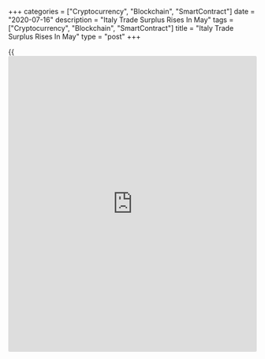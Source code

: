 +++
categories = ["Cryptocurrency", "Blockchain", "SmartContract"]
date = "2020-07-16"
description = "Italy Trade Surplus Rises In May"
tags = ["Cryptocurrency", "Blockchain", "SmartContract"]
title = "Italy Trade Surplus Rises In May"
type = "post"
+++

{{<iframe id="large-banner" src="https://www.bounty.group/#slide=2.0" width="100%" height="600" scrolling="no" style="border: 0px solid rgb(216, 221, 230); border-radius: 3px;">}}

Italy's trade surplus increased in May, as imports decreased faster than
exports, data from the statistical office Istat showed on Thursday.

The trade surplus increased to EUR 5.58 billion in May from EUR 5.38
billion in the same period last year. In April, the trade deficit was
EUR 1.13 billion.

Exports decreased 30.4 percent year-on-year in May, following a 41.5
percent fall in April.

On an annual basis, imports fell 35.2 percent in May, following a 33.7
percent decrease in the preceding month.

On a seasonally adjusted basis, exports rose 35.0 percent and imports
increased 5.6 percent monthly.

Separate data from the statistical office showed that the construction
output fell a [calendar](https://www.fintechee.com/web-trader/) adjusted 16.8 percent yearly in May, following a
68.9 percent decline in April.

On an unadjusted basis, construction output declined 22.3 percent in
May, following a 67.9 percent decrease in the preceding month.

However, the construction output surged a seasonally adjusted 168.0
percent in May, after a 53.0 percent fall in the previous month.

For comments and feedback [contact](https://www.playgroundfx.com/contact/): editorial@rtt[news](https://www.letsplayfx.com/blog/forex-news-website/).com

[Economic News][1]

 **What parts of the world are seeing the best (and worst) economic
performances lately? Click[here][2] to check out our [Econ Scorecard][2]
and find out! See up-to-the-moment [ranking](https://www.playgroundfx.com/blog/crypto-exchange-ranking/)s for the best and worst
performers in [GDP][3], [unemployment rate][4], [inflation][5] and much
more.**

   1. www.rtt[news](https://www.letsplayfx.com/blog/forex-news-website/).com/Content/EconomicNews.aspx
   2. www.rtt[news](https://www.letsplayfx.com/blog/forex-news-website/).com/economic-scorecard/world-rank/industrial-production/highest-performance.aspx
   3. www.rtt[news](https://www.letsplayfx.com/blog/forex-news-website/).com/economic-scorecard/world-rank/GDP/highest-performance.aspx
   4. www.rtt[news](https://www.letsplayfx.com/blog/forex-news-website/).com/economic-scorecard/world-rank/unemployment-rate/lowest-performance.aspx
   5. www.rtt[news](https://www.letsplayfx.com/blog/forex-news-website/).com/economic-scorecard/world-rank/CPI/highest-performance.aspx